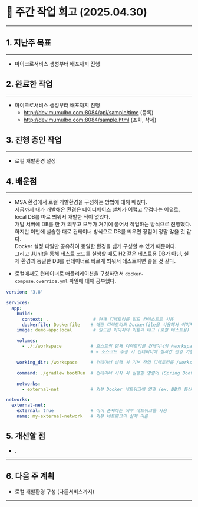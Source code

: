 # 📅 주간 작업 회고 (2025.04.30)

---

## 1. 지난주 목표

---

- 마이크로서비스 생성부터 배포까지 진행

## 2. 완료한 작업

---

- 마이크로서비스 생성부터 배포까지 진행  
  - http://dev.mumulbo.com:8084/api/sample/time (등록)  
  - http://dev.mumulbo.com:8084/sample.html (조회, 삭제)

## 3. 진행 중인 작업

---

- 로컬 개발환경 설정

## 4. 배운점

---

- MSA 환경에서 로컬 개발환경을 구성하는 방법에 대해 배웠다.  
  지금까지 내가 개발해온 환경은 데이터베이스 설치가 어렵고 무겁다는 이유로, local DB를 따로 띄워서 개발한 적이 없었다.  
  개발 서버에 DB를 한 개 띄우고 모두가 거기에 붙어서 작업하는 방식으로 진행했다.  
  하지만 이번에 실습한 대로 컨테이너 방식으로 DB를 띄우면 장점이 정말 많을 것 같다.  
  Docker 설정 파일만 공유하여 동일한 환경을 쉽게 구성할 수 있기 때문이다.  
  그리고 JUnit을 통해 테스트 코드를 실행할 때도 H2 같은 테스트용 DB가 아닌, 실제 환경과 동일한 DB를 컨테이너로 빠르게 띄워서 테스트하면 좋을 것 같다.

- 로컬에서도 컨테이너로 애플리케이션을 구성하면서 `docker-compose.override.yml` 파일에 대해 공부했다.

```yaml
version: '3.8'

services:
  app:
    build:
      context: .                 # 현재 디렉토리를 빌드 컨텍스트로 사용
      dockerfile: Dockerfile    # 해당 디렉토리의 Dockerfile을 사용해서 이미지 빌드
    image: demo-app:local        # 빌드된 이미지의 이름과 태그 (로컬 테스트용)

    volumes:
      - ./:/workspace           # 호스트의 현재 디렉토리를 컨테이너의 /workspace에 마운트
                                # → 소스코드 수정 시 컨테이너에 실시간 반영 가능

    working_dir: /workspace     # 컨테이너 실행 시 기본 작업 디렉토리를 /workspace로 설정

    command: ./gradlew bootRun  # 컨테이너 시작 시 실행할 명령어 (Spring Boot 앱 실행)

    networks:
      - external-net            # 외부 Docker 네트워크에 연결 (ex. DB와 통신 가능)

networks:
  external-net:
    external: true              # 이미 존재하는 외부 네트워크를 사용
    name: my-external-network   # 외부 네트워크의 실제 이름

```

## 5. 개선할 점

- .

---

## 6. 다음 주 계획

- 로컬 개발환경 구성 (다른서비스까지)

---

